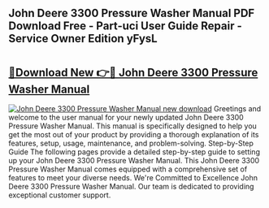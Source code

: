 ## John Deere 3300 Pressure Washer Manual PDF Download Free - Part-uci User Guide Repair - Service Owner Edition yFysL

# <h2><a href="http://bc86709.oget.top/?id=John+Deere+3300+Pressure+Washer+Manual">🔗Download New 👉🔴 John Deere 3300 Pressure Washer Manual</a></h2>

[![John Deere 3300 Pressure Washer Manual new download](https://i.imgur.com/5g1atiW.png)](http://bc86709.oget.top/?id=John+Deere+3300+Pressure+Washer+Manual)
Greetings and welcome to the user manual for your newly updated John Deere 3300 Pressure Washer Manual. This manual is specifically designed to help you get the most out of your product by providing a thorough explanation of its features, setup, usage, maintenance, and problem-solving. Step-by-Step Guide The following pages provide a detailed step-by-step guide to setting up your John Deere 3300 Pressure Washer Manual. This John Deere 3300 Pressure Washer Manual comes equipped with a comprehensive set of features to meet your diverse needs. We're Committed to Excellence John Deere 3300 Pressure Washer Manual. Our team is dedicated to providing exceptional customer support.
